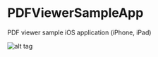 # PDFViewerSampleApp
PDF viewer sample iOS application (iPhone, iPad) 

![alt tag](https://raw.github.com/shamsudheen/PDFViewerSampleApp/master/PDFViewerSampleApp/PDFViewerSampleApp/SupportFiles/Screenshot.png)